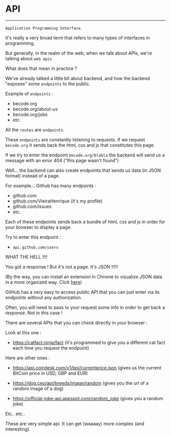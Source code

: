 # API

---

`Application Programming Interface`.

It's really a very broad term that refers to many types of interfaces in programming.

But generally, in the realm of the web, when we talk about APIs, we're talking about `web apis`

What does that mean in practice ?

We've already talked a little bit about backend, and how the backend "exposes" some `endpoints` to the public.

Example of `endpoints` :

- becode.org
- becode.org/about-us
- becode.org/jobs
- etc.

All the `routes` are `endpoints`.

These `endpoints` are constantly listening to requests. If we request `becode.org` it sends back the html, css and js that constitutes this page.

If we try to enter the endpoint `becode.org/blabla` the backend will send us a message with an error 404 ("this page wasn't found")

Well... the backend can also create endpoints that sends us data (in JSON format) instead of a page.

For example... Github has many endpoints :

- github.com
- github.com/VieiraHenrique (it's my profile)
- github.com/issues
- etc.

Each of these endpoints sends back a bundle of html, css and js in order for your browser to display a page.

Try to enter this endpoint :

- `api.github.com/users`

WHAT THE HELL !!!!

You got a response ! But it's not a page. It's JSON !!!!!

(By the way, you can install an extension in Chrome to visualize JSON data in a more organized way. Click [here](https://chrome.google.com/webstore/detail/jsonvue/chklaanhfefbnpoihckbnefhakgolnmc?utm_source=ext_sidebar&hl=fr))

GitHub has a very easy to access public API that you can just enter via its endpoints without any authorization.

Often, you will need to pass to your request some info in order to get back a response. Not in this case !

There are several APIs that you can check directly in your browser :

Look at this one :

- https://catfact.ninja/fact
  (it's programmed to give you a different cat fact each time you request the endpoint)

Here are other ones :

- https://api.coindesk.com/v1/bpi/currentprice.json
  (gives us the current BitCoin price in USD, GBP and EUR)

- https://dog.ceo/api/breeds/image/random
  (gives you the url of a random image of a dog)

- https://official-joke-api.appspot.com/random_joke
  (gives you a random joke)

Etc.. etc..

These are very simple api. It can get (waaaay) more complex (and interesting).
